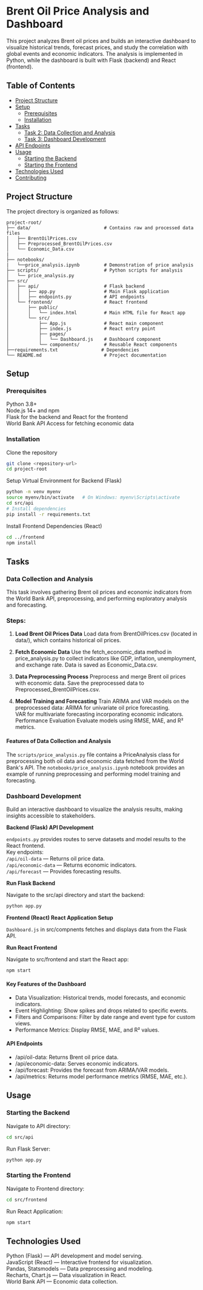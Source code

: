# Brent Oil Price Analysis and Dashboard
This project analyzes Brent oil prices and builds an interactive dashboard to visualize historical trends, forecast prices, and study the correlation with global events and economic indicators. The analysis is implemented in Python, while the dashboard is built with Flask (backend) and React (frontend).

## Table of Contents
- [Project Structure](#project-structure)
- [Setup](#setup)
  - [Prerequisites](#prerequisites)
  - [Installation](#installation)
- [Tasks](#tasks)
  - [Task 2: Data Collection and Analysis](#task-2-data-collection-and-analysis)
  - [Task 3: Dashboard Development](#task-3-dashboard-development)
- [API Endpoints](#api-endpoints)
- [Usage](#usage)
  - [Starting the Backend](#starting-the-backend)
  - [Starting the Frontend](#starting-the-frontend)
- [Technologies Used](#technologies-used)
- [Contributing](#contributing)

## Project Structure
The project directory is organized as follows:

```plaintext
project-root/
├── data/                           # Contains raw and processed data files
│   ├── BrentOilPrices.csv
│   ├── Preprocessed_BrentOilPrices.csv
│   └── Economic_Data.csv
|
├── notebooks/
|   └──price_analysis.ipynb         # Demonstration of price analysis
├── scripts/                        # Python scripts for analysis
│   └── price_analysis.py
├── src/
│   ├── api/                        # Flask backend
│   │   ├── app.py                  # Main Flask application
│   │   ├── endpoints.py            # API endpoints
│   └── frontend/                   # React frontend
│       ├── public/
│       │   └── index.html          # Main HTML file for React app
│       └── src/
│           ├── App.js              # React main component
│           ├── index.js            # React entry point
│           ├── pages/
│           │   └── Dashboard.js    # Dashboard component
│           └── components/         # Reusable React components
├──requirements.txt                # Dependencies
└── README.md                       # Project documentation
```
## Setup
### Prerequisites
Python 3.8+  
Node.js 14+ and npm  
Flask for the backend and React for the frontend  
World Bank API Access for fetching economic data  

### Installation
Clone the repository

```bash
git clone <repository-url>
cd project-root
```

Setup Virtual Environment for Backend (Flask)
``` bash
python -m venv myenv
source myenv/bin/activate   # On Windows: myenv\Scripts\activate
cd src/api
# Install dependencies
pip install -r requirements.txt
```

Install Frontend Dependencies (React)

```bash
cd ../frontend
npm install
```

## Tasks
### **Data Collection and Analysis**
This task involves gathering Brent oil prices and economic indicators from the World Bank API, preprocessing, and performing exploratory analysis and forecasting.

### **Steps:**
1. **Load Brent Oil Prices Data**
Load data from BrentOilPrices.csv (located in data/), which contains historical oil prices.

2. **Fetch Economic Data**
Use the fetch_economic_data method in price_analysis.py to collect indicators like GDP, inflation, unemployment, and exchange rate. Data is saved as Economic_Data.csv.

3. **Data Preprocessing Process**
Preprocess and merge Brent oil prices with economic data. Save the preprocessed data to Preprocessed_BrentOilPrices.csv.

4. **Model Training and Forecasting**
Train ARIMA and VAR models on the preprocessed data:
ARIMA for univariate oil price forecasting.  
VAR for multivariate forecasting incorporating economic indicators.  
Performance Evaluation Evaluate models using RMSE, MAE, and R² metrics.

#### **Features of Data Collection and Analysis**

The `scripts/price_analysis.py` file contains a PriceAnalysis class for preprocessing both oil data and economic data fetched from the World Bank's API. The `notebooks/price_analysis.ipynb` notebook provides an example of running preprocessing and performing model training and forecasting.

### **Dashboard Development**  
Build an interactive dashboard to visualize the analysis results, making insights accessible to stakeholders.

**Backend (Flask)
API Development**

`endpoints.py` provides routes to serve datasets and model results to the React frontend.  
Key endpoints:  
`/api/oil-data` — Returns oil price data.  
`/api/economic-data` — Returns economic indicators.  
`/api/forecast` — Provides forecasting results.  

**Run Flask Backend**

Navigate to the src/api directory and start the backend:
```bash
python app.py
```
**Frontend (React)
React Application Setup**

`Dashboard.js` in src/compnents fetches and displays data from the Flask API.  


**Run React Frontend**

Navigate to src/frontend and start the React app:
```bash
npm start
```
#### **Key Features of the Dashboard**
- Data Visualization: Historical trends, model forecasts, and economic indicators.
- Event Highlighting: Show spikes and drops related to specific events.
- Filters and Comparisons: Filter by date range and event type for custom views.
- Performance Metrics: Display RMSE, MAE, and R² values.
#### **API Endpoints**
- /api/oil-data: Returns Brent oil price data.
- /api/economic-data: Serves economic indicators.
- /api/forecast: Provides the forecast from ARIMA/VAR models.
- /api/metrics: Returns model performance metrics (RMSE, MAE, etc.).

## Usage
### **Starting the Backend**
Navigate to API directory:

```bash
cd src/api
```
Run Flask Server:

```bash
python app.py
```

### **Starting the Frontend**
Navigate to Frontend directory:

```bash
cd src/frontend
```
Run React Application:

``` bash
npm start
```
## Technologies Used
Python (Flask) — API development and model serving.  
JavaScript (React) — Interactive frontend for visualization.  
Pandas, Statsmodels — Data preprocessing and modeling.  
Recharts, Chart.js — Data visualization in React.  
World Bank API — Economic data collection.

